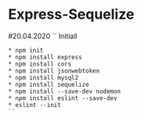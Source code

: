 # Express-Sequelize
#20.04.2020
`` Initiall
`````````````````
* npm init
* npm install express
* npm install cors
* npm install jsonwebtoken
* npm install mysql2
* npm install sequelize
* npm install --save-dev nodemon
* npm install eslint --save-dev
* eslint --init
``